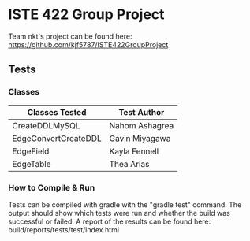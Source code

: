 # ISTE 422 Group Project

Team nkt's project can be found here: https://github.com/kjf5787/ISTE422GroupProject

## Tests

### Classes

| Classes Tested        | Test Author   |
| --------------------- | ------------- |
| CreateDDLMySQL        | Nahom Ashagrea|
| EdgeConvertCreateDDL  | Gavin Miyagawa|
| EdgeField             | Kayla Fennell |
| EdgeTable             | Thea Arias    |

### How to Compile & Run

Tests can be compiled with gradle with the "gradle test" command.
The output should show which tests were run and whether the build was successful or failed.
A report of the results can be found here: build/reports/tests/test/index.html 